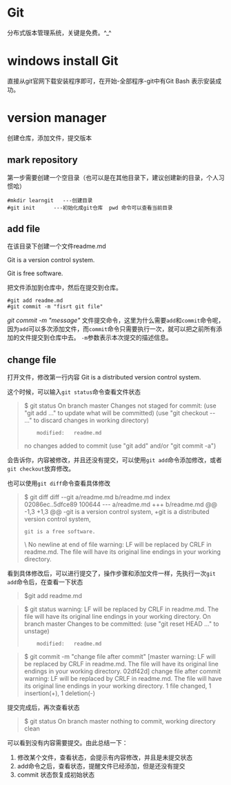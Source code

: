 # Git

分布式版本管理系统，关键是免费。^_^

# windows install Git

直接从git官网下载安装程序即可，在开始-全部程序-git中有Git Bash 表示安装成功。

# version manager

创建仓库，添加文件，提交版本

<!-- more -->

## mark repository

第一步需要创建一个空目录（也可以是在其他目录下，建议创建新的目录，个人习惯哈）

```shll
#mkdir learngit   ---创建目录
#git init      ---初始化成git仓库  pwd 命令可以查看当前目录
```

## add file

在该目录下创建一个文件readme.md

Git is a version control system.

Git is free software.

把文件添加到仓库中，然后在提交到仓库。

```shll
#git add readme.md
#git commit -m "fisrt git file"
```

*git commit -m "message"* 文件提交命令，这里为什么需要`add`和`commit`命令呢，因为`add`可以多次添加文件，而`commit`命令只需要执行一次，就可以把之前所有添加的文件提交到仓库中去。 `-m`参数表示本次提交的描述信息。

## change file

打开文件，修改第一行内容  Git is a distributed version control system.

这个时候，可以输入`git status`命令查看文件状态

>    $ git status
>    On branch master
>    Changes not staged for commit:
>      (use "git add <file>..." to update what will be committed)
>      (use "git checkout -- <file>..." to discard changes in working directory)
>
>    ```
>        modified:   readme.md
>    ```
>
>    no changes added to commit (use "git add" and/or "git commit -a")

会告诉你，内容被修改，并且还没有提交，可以使用`git add`命令添加修改，或者`git checkout`放弃修改。

也可以使用`git diff`命令查看具体修改

>    $ git diff
>    diff --git a/readme.md b/readme.md
>    index 02086ec..5dfce89 100644
>    --- a/readme.md
>    +++ b/readme.md
>    @@ -1,3 +1,3 @@
>    -git is a version control system,
>    +git is a distributed version control system,
>
>     git is a free software.
>    \ No newline at end of file
>    warning: LF will be replaced by CRLF in readme.md.
>    The file will have its original line endings in your working directory.

看到具体修改后，可以进行提交了，操作步骤和添加文件一样，先执行一次`git add`命令后，在查看一下状态

>    $git add readme.md

>    $ git status
>    warning: LF will be replaced by CRLF in readme.md.
>    The file will have its original line endings in your working directory.
>    On branch master
>    Changes to be committed:
>      (use "git reset HEAD <file>..." to unstage)
>
>    ```
>        modified:   readme.md
>    ```

>    $ git commit -m "change file after commit"
>    [master warning: LF will be replaced by CRLF in readme.md.
>    The file will have its original line endings in your working directory.
>    02df42d] change file after commit
>    warning: LF will be replaced by CRLF in readme.md.
>    The file will have its original line endings in your working directory.
>     1 file changed, 1 insertion(+), 1 deletion(-)

提交完成后，再次查看状态

>    $ git status
>    On branch master
>    nothing to commit, working directory clean

可以看到没有内容需要提交。由此总结一下：

1.   修改某个文件，查看状态，会提示有内容修改，并且是未提交状态
2.   add命令之后，查看状态，提醒文件已经添加，但是还没有提交
3.   commit 状态恢复成初始状态

